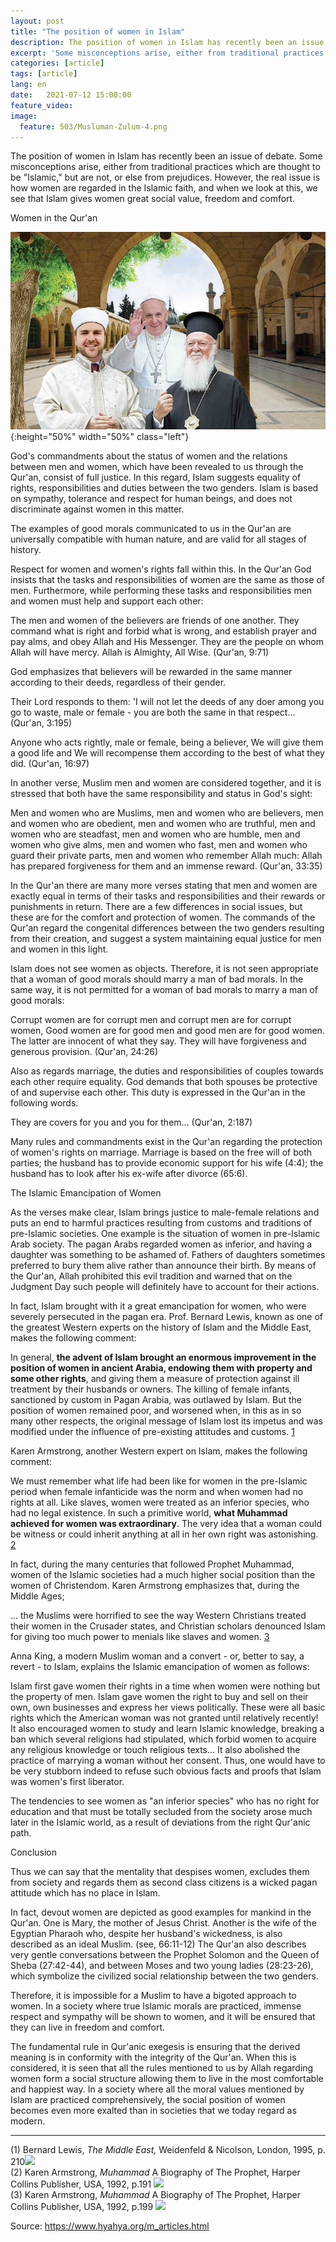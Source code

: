 ```yaml
---
layout: post
title: "The position of women in Islam"
description: The position of women in Islam has recently been an issue of debate.
excerpt: 'Some misconceptions arise, either from traditional practices which are thought to be "Islamic," but are not, or else from prejudices.'
categories: [article]
tags: [article]
lang: en
date:   2021-07-12 15:00:00
feature_video: 
image:
  feature: 503/Musluman-Zulum-4.png
---
```


  
  

The position of women in Islam has recently been an issue of debate. Some misconceptions arise, either from traditional practices which are thought to be "Islamic," but are not, or else from prejudices. However, the real issue is how women are regarded in the Islamic faith, and when we look at this, we see that Islam gives women great social value, freedom and comfort.

Women in the Qur'an

![kitap ehli](/images/503/380-kitap-ehli.jpg){:height="50%" width="50%" class="left"}

God's commandments about the status of women and the relations between men and women, which have been revealed to us through the Qur'an, consist of full justice. In this regard, Islam suggests equality of rights, responsibilities and duties between the two genders. Islam is based on sympathy, tolerance and respect for human beings, and does not discriminate against women in this matter.

The examples of good morals communicated to us in the Qur'an are universally compatible with human nature, and are valid for all stages of history.

Respect for women and women's rights fall within this. In the Qur'an God insists that the tasks and responsibilities of women are the same as those of men. Furthermore, while performing these tasks and responsibilities men and women must help and support each other:

The men and women of the believers are friends of one another. They command what is right and forbid what is wrong, and establish prayer and pay alms, and obey Allah and His Messenger. They are the people on whom Allah will have mercy. Allah is Almighty, All Wise. (Qur'an, 9:71)

God emphasizes that believers will be rewarded in the same manner according to their deeds, regardless of their gender.

Their Lord responds to them: 'I will not let the deeds of any doer among you go to waste, male or female - you are both the same in that respect... (Qur'an, 3:195)

Anyone who acts rightly, male or female, being a believer, We will give them a good life and We will recompense them according to the best of what they did. (Qur'an, 16:97)

In another verse, Muslim men and women are considered together, and it is stressed that both have the same responsibility and status in God's sight:

Men and women who are Muslims, men and women who are believers, men and women who are obedient, men and women who are truthful, men and women who are steadfast, men and women who are humble, men and women who give alms, men and women who fast, men and women who guard their private parts, men and women who remember Allah much: Allah has prepared forgiveness for them and an immense reward. (Qur'an, 33:35)

In the Qur'an there are many more verses stating that men and women are exactly equal in terms of their tasks and responsibilities and their rewards or punishments in return. There are a few differences in social issues, but these are for the comfort and protection of women. The commands of the Qur'an regard the congenital differences between the two genders resulting from their creation, and suggest a system maintaining equal justice for men and women in this light.

Islam does not see women as objects. Therefore, it is not seen appropriate that a woman of good morals should marry a man of bad morals. In the same way, it is not permitted for a woman of bad morals to marry a man of good morals:

Corrupt women are for corrupt men and corrupt men are for corrupt women, Good women are for good men and good men are for good women. The latter are innocent of what they say. They will have forgiveness and generous provision. (Qur'an, 24:26)

Also as regards marriage, the duties and responsibilities of couples towards each other require equality. God demands that both spouses be protective of and supervise each other. This duty is expressed in the Qur'an in the following words.

They are covers for you and you for them... (Qur'an, 2:187)

Many rules and commandments exist in the Qur'an regarding the protection of women's rights on marriage. Marriage is based on the free will of both parties; the husband has to provide economic support for his wife (4:4); the husband has to look after his ex-wife after divorce (65:6).

The Islamic Emancipation of Women

As the verses make clear, Islam brings justice to male-female relations and puts an end to harmful practices resulting from customs and traditions of pre-Islamic societies. One example is the situation of women in pre-Islamic Arab society. The pagan Arabs regarded women as inferior, and having a daughter was something to be ashamed of. Fathers of daughters sometimes preferred to bury them alive rather than announce their birth. By means of the Qur'an, Allah prohibited this evil tradition and warned that on the Judgment Day such people will definitely have to account for their actions.

In fact, Islam brought with it a great emancipation for women, who were severely persecuted in the pagan era. Prof. Bernard Lewis, known as one of the greatest Western experts on the history of Islam and the Middle East, makes the following comment:

In general, **the advent of Islam brought an enormous improvement in the position of women in ancient Arabia, endowing them with property and some other rights**, and giving them a measure of protection against ill treatment by their husbands or owners. The killing of female infants, sanctioned by custom in Pagan Arabia, was outlawed by Islam. But the position of women remained poor, and worsened when, in this as in so many other respects, the original message of Islam lost its impetus and was modified under the influence of pre-existing attitudes and customs. [1](#aa)

Karen Armstrong, another Western expert on Islam, makes the following comment:

We must remember what life had been like for women in the pre-Islamic period when female infanticide was the norm and when women had no rights at all. Like slaves, women were treated as an inferior species, who had no legal existence. In such a primitive world, **what Muhammad achieved for women was extraordinary**. The very idea that a woman could be witness or could inherit anything at all in her own right was astonishing. [2](#aa)

In fact, during the many centuries that followed Prophet Muhammad, women of the Islamic societies had a much higher social position than the women of Christendom. Karen Armstrong emphasizes that, during the Middle Ages;

... the Muslims were horrified to see the way Western Christians treated their women in the Crusader states, and Christian scholars denounced Islam for giving too much power to menials like slaves and women. [3](#aa)

Anna King, a modern Muslim woman and a convert - or, better to say, a revert - to Islam, explains the Islamic emancipation of women as follows:

Islam first gave women their rights in a time when women were nothing but the property of men. Islam gave women the right to buy and sell on their own, own businesses and express her views politically. These were all basic rights which the American woman was not granted until relatively recently! It also encouraged women to study and learn Islamic knowledge, breaking a ban which several religions had stipulated, which forbid women to acquire any religious knowledge or touch religious texts... It also abolished the practice of marrying a woman without her consent. Thus, one would have to be very stubborn indeed to refuse such obvious facts and proofs that Islam was women's first liberator.

The tendencies to see women as "an inferior species" who has no right for education and that must be totally secluded from the society arose much later in the Islamic world, as a result of deviations from the right Qur'anic path.

Conclusion

Thus we can say that the mentality that despises women, excludes them from society and regards them as second class citizens is a wicked pagan attitude which has no place in Islam.

In fact, devout women are depicted as good examples for mankind in the Qur'an. One is Mary, the mother of Jesus Christ. Another is the wife of the Egyptian Pharaoh who, despite her husband's wickedness, is also described as an ideal Muslim. (see, 66:11-12) The Qur'an also describes very gentle conversations between the Prophet Solomon and the Queen of Sheba (27:42-44), and between Moses and two young ladies (28:23-26), which symbolize the civilized social relationship between the two genders.

Therefore, it is impossible for a Muslim to have a bigoted approach to women. In a society where true Islamic morals are practiced, immense respect and sympathy will be shown to women, and it will be ensured that they can live in freedom and comfort.

The fundamental rule in Qur'anic exegesis is ensuring that the derived meaning is in conformity with the integrity of the Qur'an. When this is considered, it is seen that all the rules mentioned to us by Allah regarding women form a social structure allowing them to live in the most comfortable and happiest way. In a society where all the moral values mentioned by Islam are practiced comprehensively, the social position of women becomes even more exalted than in societies that we today regard as modern.

* * *

(1) Bernard Lewis, _The Middle East,_ Weidenfeld & Nicolson, London, 1995, p. 210[![](imageshas/uparrow.gif)](#1)  
(2) Karen Armstrong, _Muhammad_ A Biography of The Prophet, Harper Collins Publisher, USA, 1992, p.191 [![](imageshas/uparrow.gif)](#2)  
(3) Karen Armstrong, _Muhammad_ A Biography of The Prophet, Harper Collins Publisher, USA, 1992, p.199 [![](imageshas/uparrow.gif)](#3)

Source: https://www.hyahya.org/m_articles.html
